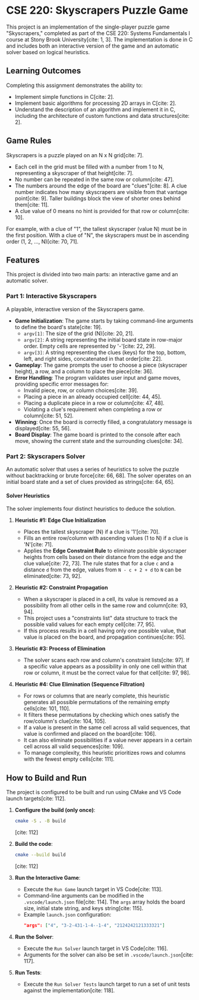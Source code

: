 # CSE 220: Skyscrapers Puzzle Game

This project is an implementation of the single-player puzzle game "Skyscrapers," completed as part of the CSE 220: Systems Fundamentals I course at Stony Brook University[cite: 1, 3]. The implementation is done in C and includes both an interactive version of the game and an automatic solver based on logical heuristics.

## Learning Outcomes

Completing this assignment demonstrates the ability to:
* Implement simple functions in C[cite: 2].
* Implement basic algorithms for processing 2D arrays in C[cite: 2].
* Understand the description of an algorithm and implement it in C, including the architecture of custom functions and data structures[cite: 2].

## Game Rules

Skyscrapers is a puzzle played on an N x N grid[cite: 7].
* Each cell in the grid must be filled with a number from 1 to N, representing a skyscraper of that height[cite: 7].
* No number can be repeated in the same row or column[cite: 47].
* The numbers around the edge of the board are "clues"[cite: 8]. A clue number indicates how many skyscrapers are visible from that vantage point[cite: 9]. Taller buildings block the view of shorter ones behind them[cite: 11].
* A clue value of 0 means no hint is provided for that row or column[cite: 10].

For example, with a clue of "1", the tallest skyscraper (value N) must be in the first position. With a clue of "N", the skyscrapers must be in ascending order (1, 2, ..., N)[cite: 70, 71].

## Features

This project is divided into two main parts: an interactive game and an automatic solver.

### Part 1: Interactive Skyscrapers

A playable, interactive version of the Skyscrapers game.

* **Game Initialization**: The game starts by taking command-line arguments to define the board's state[cite: 19].
    * `argv[1]`: The size of the grid (N)[cite: 20, 21].
    * `argv[2]`: A string representing the initial board state in row-major order. Empty cells are represented by '-'[cite: 22, 29].
    * `argv[3]`: A string representing the clues (keys) for the top, bottom, left, and right sides, concatenated in that order[cite: 22].
* **Gameplay**: The game prompts the user to choose a piece (skyscraper height), a row, and a column to place the piece[cite: 36].
* **Error Handling**: The program validates user input and game moves, providing specific error messages for:
    * Invalid piece, row, or column choices[cite: 39].
    * Placing a piece in an already occupied cell[cite: 44, 45].
    * Placing a duplicate piece in a row or column[cite: 47, 48].
    * Violating a clue's requirement when completing a row or column[cite: 51, 52].
* **Winning**: Once the board is correctly filled, a congratulatory message is displayed[cite: 55, 56].
* **Board Display**: The game board is printed to the console after each move, showing the current state and the surrounding clues[cite: 34].

### Part 2: Skyscrapers Solver

An automatic solver that uses a series of heuristics to solve the puzzle without backtracking or brute force[cite: 66, 68]. The solver operates on an initial board state and a set of clues provided as strings[cite: 64, 65].

#### Solver Heuristics

The solver implements four distinct heuristics to deduce the solution.

1.  **Heuristic #1: Edge Clue Initialization**
    * Places the tallest skyscraper (N) if a clue is '1'[cite: 70].
    * Fills an entire row/column with ascending values (1 to N) if a clue is 'N'[cite: 71].
    * Applies the **Edge Constraint Rule** to eliminate possible skyscraper heights from cells based on their distance from the edge and the clue value[cite: 72, 73]. The rule states that for a clue `c` and a distance `d` from the edge, values from `N - c + 2 + d` to `N` can be eliminated[cite: 73, 92].

2.  **Heuristic #2: Constraint Propagation**
    * When a skyscraper is placed in a cell, its value is removed as a possibility from all other cells in the same row and column[cite: 93, 94].
    * This project uses a "constraints list" data structure to track the possible valid values for each empty cell[cite: 77, 95].
    * If this process results in a cell having only one possible value, that value is placed on the board, and propagation continues[cite: 95].

3.  **Heuristic #3: Process of Elimination**
    * The solver scans each row and column's constraint lists[cite: 97]. If a specific value appears as a possibility in only one cell within that row or column, it must be the correct value for that cell[cite: 97, 98].

4.  **Heuristic #4: Clue Elimination (Sequence Filtration)**
    * For rows or columns that are nearly complete, this heuristic generates all possible permutations of the remaining empty cells[cite: 101, 110].
    * It filters these permutations by checking which ones satisfy the row/column's clue[cite: 104, 105].
    * If a value is present in the same cell across all valid sequences, that value is confirmed and placed on the board[cite: 106].
    * It can also eliminate possibilities if a value never appears in a certain cell across all valid sequences[cite: 109].
    * To manage complexity, this heuristic prioritizes rows and columns with the fewest empty cells[cite: 111].

## How to Build and Run

The project is configured to be built and run using CMake and VS Code launch targets[cite: 112].

1.  **Configure the build (only once)**:
    ```bash
    cmake -S . -B build
    ```
    [cite: 112]

2.  **Build the code**:
    ```bash
    cmake --build build
    ```
    [cite: 112]

3.  **Run the Interactive Game**:
    * Execute the `Run Game` launch target in VS Code[cite: 113].
    * Command-line arguments can be modified in the `.vscode/launch.json` file[cite: 114]. The `args` array holds the board size, initial state string, and keys string[cite: 115].
    * Example `launch.json` configuration:
      ```json
      "args": ["4", "3-2-431-1-4--1-4", "2124242121333321"]
      ```

4.  **Run the Solver**:
    * Execute the `Run Solver` launch target in VS Code[cite: 116].
    * Arguments for the solver can also be set in `.vscode/launch.json`[cite: 117].

5.  **Run Tests**:
    * Execute the `Run Solver Tests` launch target to run a set of unit tests against the implementation[cite: 118].
